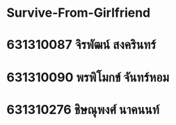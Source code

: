 # Survive-From-Girlfriend
# 631310087	จิรพัฒน์ สงครินทร์
# 631310090	พรพิโมกข์ จันทร์หอม
# 631310276	ชิษณุพงศ์ นาคนนท์
#
#
#
